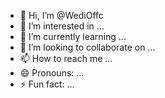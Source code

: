 - 👋 Hi, I’m @WediOffc
- 👀 I’m interested in ...
- 🌱 I’m currently learning ...
- 💞️ I’m looking to collaborate on ...
- 📫 How to reach me ...
- 😄 Pronouns: ...
- ⚡ Fun fact: ...

<!---
WediOffc/WediOffc is a ✨ special ✨ repository because its `README.md` (this file) appears on your GitHub profile.
You can click the Preview link to take a look at your changes.
--->
